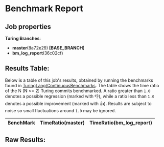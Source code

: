# Benchmark Report

## Job properties

**Turing Branches**:
- **master**(8a72e29) **[BASE_BRANCH]**
- **bm_log_report**(36c02cf) 

## Results Table:

Below is a table of this job's results, obtained by running the
benchmarks found in
[TuringLang/ContinuousBenchmarks](https://github.com/TuringLang/ContinuousBenchmarks). The
table shows the time ratio of the N (N >= 2) Turing commits
benchmarked. A ratio greater than `1.0` denotes a possible regression
(marked with :-1:), while a ratio less than `1.0` denotes a possible
improvement (marked with :+1:). Results are subject to
noise so small fluctuations around `1.0` may be ignored.

| BenchMark    |  TimeRatio(master) |  TimeRatio(bm_log_report) | 
| -----------  |  ----------------------- |  ----------------------- | 

## Raw Results:


